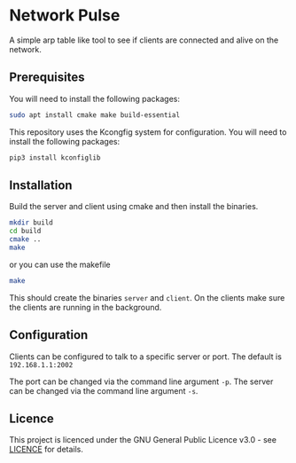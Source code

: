 # Network Pulse

A simple arp table like tool to see if clients are connected and alive on the network.

## Prerequisites

You will need to install the following packages:

```bash
sudo apt install cmake make build-essential
```

This repository uses the Kcongfig system for configuration. You will need to install the following packages:

```bash
pip3 install kconfiglib
```

## Installation

Build the server and client using cmake and then install the binaries.

```bash
mkdir build
cd build
cmake ..
make
```

or you can use the makefile

```bash
make
```

This should create the binaries `server` and `client`. On the clients make sure the clients are running in the background.

## Configuration

Clients can be configured to talk to a specific server or port. The default is `192.168.1.1:2002`

The port can be changed via the command line argument `-p`. The server can be changed via the command line argument `-s`.

## Licence

This project is licenced under the GNU General Public Licence v3.0 - see [LICENCE](LICENCE) for details.